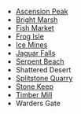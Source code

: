 - [Ascension Peak](Ascension.png)
- [Bright Marsh](Brightmarsh.bmp)
- [Fish Market](FishMarket.bmp)
- [Frog Isle](FrogIsle.bmp)
- [Ice Mines](IceMines.png)
- [Jaguar Falls](JaguarFalls.bmp)
- [Serpent Beach](SerpentBeach.bmp)
- Shattered Desert
- [Splitstone Quarry](SplitstoneQuarry.bmp)
- [Stone Keep](StoneKeep.bmp)
- [Timber Mill](TimberMill.png)
- Warders Gate
